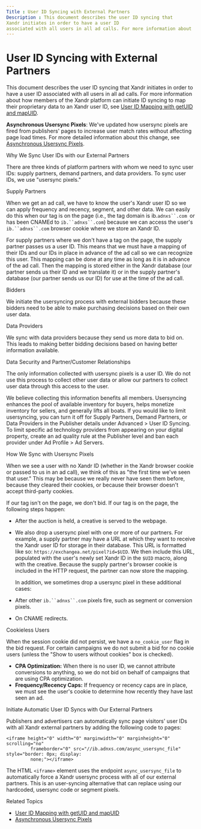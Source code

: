 ```yaml
---
Title : User ID Syncing with External Partners
Description : This document describes the user ID syncing that
Xandr initiates in order to have a user ID
associated with all users in all ad calls. For more information about
---
```



# User ID Syncing with External Partners



This document describes the user ID syncing that
Xandr initiates in order to have a user ID
associated with all users in all ad calls. For more information about
how members of the Xandr platform can initiate
ID syncing to map their proprietary data to an
Xandr user ID, see
<a href="user-id-mapping-with-getuid-and-mapuid.md" class="xref">User
ID Mapping with getUID and mapUID</a>.

**Asynchronous Usersync Pixels**: We've updated how usersync pixels are
fired from publishers' pages to increase user match rates without
affecting page load times. For more detailed information about this
change, see
<a href="asynchronous-usersync-pixels.md" class="xref">Asynchronous
Usersync Pixels</a>.

Why We Sync User IDs with our External Partners

There are three kinds of platform partners with whom we need to sync
user IDs: supply partners, demand partners, and data providers. To sync
user IDs, we use "usersync pixels."

Supply Partners

When we get an ad call, we have to know the user's
Xandr user ID so we can apply frequency and
recency, segment, and other data. We can easily do this when our tag is
on the page (i.e., the tag domain is
ib.`adnxs``.com `or has been CNAMEd to
`ib.``adnxs``.com`) because we can access the
user's `ib.``adnxs``.com` browser cookie where
we store an Xandr ID.

For supply partners where we don't have a tag on the page, the supply
partner passes us a user ID. This means that we must have a mapping of
their IDs and our IDs in place in advance of the ad call so we can
recognize this user. This mapping can be done at any time as long as it
is in advance of the ad call. Then the mapping is stored either in the
Xandr database (our partner sends us their ID
and we translate it) or in the supply partner's database (our partner
sends us our ID) for use at the time of the ad call.

Bidders

We initiate the usersyncing process with external bidders because these
bidders need to be able to make purchasing decisions based on their own
user data.

Data Providers

We sync with data providers because they send us more data to bid on.
This leads to making better bidding decisions based on having better
information available.

Data Security and Partner/Customer Relationships

The only information collected with usersync pixels is a user ID. We do
not use this process to collect other user data or allow our partners to
collect user data through this access to the user.

We believe collecting this information benefits all members. Usersyncing
enhances the pool of available inventory for buyers, helps monetize
inventory for sellers, and generally lifts all boats. If you would like
to limit usersyncing, you can turn it off for Supply Partners, Demand
Partners, or Data Providers in the Publisher details under
Advanced 
\>  User ID Syncing. To limit
specific ad technology providers from appearing on your digital
property, create an ad quality rule at the Publisher level and ban each
provider under
Ad Profile
 \>  Ad Servers.

How We Sync with Usersync Pixels

When we see a user with no Xandr ID (whether in
the Xandr browser cookie or passed to us in an
ad call), we think of this as "the first time we've seen that user."
This may be because we really never have seen them before, because they
cleared their cookies, or because their browser doesn't accept
third-party cookies.

If our tag isn't on the page, we don't bid. If our tag is on the page,
the following steps happen:

- After the auction is held, a creative is served to the webpage.

- We also drop a usersync pixel with one or more of our partners. For
  example, a supply partner may have a URL at which they want to receive
  the Xandr user ID for storage in their
  database. This URL is formatted like so:
  `https://exchangea.net/pixel?id=$UID`. We then include this URL,
  populated with the user's newly set Xandr ID
  in the `$UID` macro, along with the creative. Because the supply
  partner's browser cookie is included in the HTTP request, the partner
  can now store the mapping.

  In addition, we sometimes drop a usersync pixel in these additional
  cases:

- After other `ib.``adnxs``.com` pixels fire,
  such as segment or conversion pixels.

- On CNAME redirects.

Cookieless Users

When the session cookie did not persist, we have a `no_cookie_user` flag
in the bid request. For certain campaigns we do not submit a bid for no
cookie users (unless the "Show to users without cookies" box is
checked).

- **CPA Optimization:** When there is no user ID, we cannot attribute
  conversions to anything, so we do not bid on behalf of campaigns that
  are using CPA optimization.
- **Frequency/Recency Caps:** If frequency or recency caps are in place,
  we must see the user's cookie to determine how recently they have last
  seen an ad.

Initiate Automatic User ID Syncs with Our External Partners

Publishers and advertisers can automatically sync page visitors' user
IDs with all Xandr external partners by adding
the following code to pages:

``` pre
<iframe height="0" width="0" marginwidth="0" marginheight="0" scrolling="no"
         frameborder="0" src="//ib.adnxs.com/async_usersync_file" style="border: 0px; display:
         none;"></iframe>
```

The HTML `<iframe>` element uses the endpoint `async_usersync_file` to
automatically force a Xandr usersync process
with all of our external partners. This is an user-syncing alternative
that can replace using our hardcoded, usersync code or segment pixels.

Related Topics

- <a href="user-id-mapping-with-getuid-and-mapuid.md" class="xref">User
  ID Mapping with getUID and mapUID</a>
- <a href="asynchronous-usersync-pixels.md" class="xref">Asynchronous
  Usersync Pixels</a>




